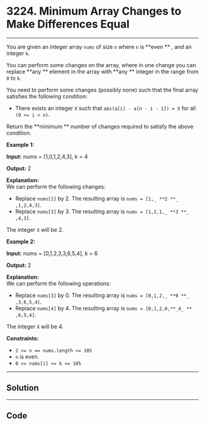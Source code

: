 # 3224. Minimum Array Changes to Make Differences Equal

---

You are given an integer array `nums` of size `n` where `n` is **even ** , and an integer `k`.

You can perform some changes on the array, where in one change you can replace **any ** element in the array with **any ** integer in the range from `0` to `k`.

You need to perform some changes (possibly none) such that the final array satisfies the following condition:

  * There exists an integer `X` such that `abs(a[i] - a[n - i - 1]) = X` for all `(0 <= i < n)`.



Return the **minimum ** number of changes required to satisfy the above condition.

 

**Example 1:**

**Input:** nums = [1,0,1,2,4,3], k = 4

**Output:** 2

**Explanation:**  
We can perform the following changes:

  * Replace `nums[1]` by 2. The resulting array is `nums = [1,_ **2 **_ ,1,2,4,3]`.
  * Replace `nums[3]` by 3. The resulting array is `nums = [1,2,1,_ **3 **_ ,4,3]`.



The integer `X` will be 2.

**Example 2:**

**Input:** nums = [0,1,2,3,3,6,5,4], k = 6

**Output:** 2

**Explanation:**  
We can perform the following operations:

  * Replace `nums[3]` by 0. The resulting array is `nums = [0,1,2,_ **0 **_ ,3,6,5,4]`.
  * Replace `nums[4]` by 4. The resulting array is `nums = [0,1,2,0,**_4_ ** ,6,5,4]`.



The integer `X` will be 4.

 

**Constraints:**

  * `2 <= n == nums.length <= 105`
  * `n` is even.
  * `0 <= nums[i] <= k <= 105`

---

## Solution



---

## Code
```python


```